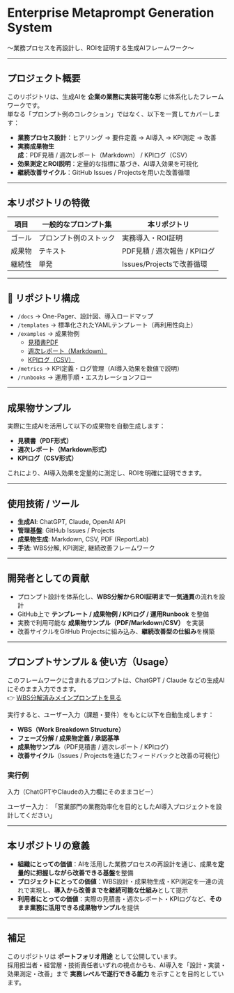 # Enterprise Metaprompt Generation System
～業務プロセスを再設計し、ROIを証明する生成AIフレームワーク～

---

## プロジェクト概要
このリポジトリは、生成AIを **企業の業務に実装可能な形** に体系化したフレームワークです。  
単なる「プロンプト例のコレクション」ではなく、以下を一貫してカバーします：

- **業務プロセス設計**：ヒアリング → 要件定義 → AI導入 → KPI測定 → 改善  
- **実務成果物生成**：PDF見積 / 週次レポート（Markdown） / KPIログ（CSV）  
- **効果測定とROI説明**：定量的な指標に基づき、AI導入効果を可視化  
- **継続改善サイクル**：GitHub Issues / Projectsを用いた改善循環  

---

## 本リポジトリの特徴
| 項目 | 一般的なプロンプト集 | 本リポジトリ |
| ---- | ------------------ | ------------ |
| ゴール | プロンプト例のストック | 実務導入・ROI証明 |
| 成果物 | テキスト | PDF見積 / 週次報告 / KPIログ |
| 継続性 | 単発 | Issues/Projectsで改善循環 |

---

## 📂 リポジトリ構成
- `/docs` → One-Pager、設計図、導入ロードマップ  
- `/templates` → 標準化されたYAMLテンプレート（再利用性向上）  
- `/examples` → 成果物例  
  - [見積書PDF](./examples/estimate_demo_with_logo.pdf)  
  - [週次レポート（Markdown）](./examples/weekly_report.md)  
  - [KPIログ（CSV）](./examples/kpi_log_utf8.csv)  
- `/metrics` → KPI定義・ログ管理（AI導入効果を数値で説明）  
- `/runbooks` → 運用手順・エスカレーションフロー  

---

## 成果物サンプル
実際に生成AIを活用して以下の成果物を自動生成します：

- **見積書（PDF形式）**  
- **週次レポート（Markdown形式）**  
- **KPIログ（CSV形式）**  

これにより、AI導入効果を定量的に測定し、ROIを明確に証明できます。

---

## 使用技術 / ツール
- **生成AI**: ChatGPT, Claude, OpenAI API  
- **管理基盤**: GitHub Issues / Projects  
- **成果物生成**: Markdown, CSV, PDF (ReportLab)  
- **手法**: WBS分解, KPI測定, 継続改善フレームワーク  

---

## 開発者としての貢献
- プロンプト設計を体系化し、**WBS分解からROI証明まで一気通貫**の流れを設計  
- GitHub上で **テンプレート / 成果物例 / KPIログ / 運用Runbook** を整備  
- 実務で利用可能な **成果物サンプル（PDF/Markdown/CSV）** を実装  
- 改善サイクルをGitHub Projectsに組み込み、**継続改善型の仕組み**を構築  

---

## プロンプトサンプル & 使い方（Usage）

このフレームワークに含まれるプロンプトは、ChatGPT / Claude などの生成AIにそのまま入力できます。  
👉 [WBS分解済みメインプロンプトを見る](./templates/metaprompt_wbs.md)

実行すると、ユーザー入力（課題・要件）をもとに以下を自動生成します：

- **WBS（Work Breakdown Structure）**  
- **フェーズ分解 / 成果物定義 / 承認基準**  
- **成果物サンプル**（PDF見積書 / 週次レポート / KPIログ）  
- **改善サイクル**（Issues / Projectsを通じたフィードバックと改善の可視化）  

### 実行例
入力（ChatGPTやClaudeの入力欄にそのままコピー）

ユーザー入力：
「営業部門の業務効率化を目的としたAI導入プロジェクトを設計してください」

---

## 本リポジトリの意義
- **組織にとっての価値**：AIを活用した業務プロセスの再設計を通じ、成果を**定量的に把握しながら改善できる基盤**を整備  
- **プロジェクトにとっての価値**：WBS設計・成果物生成・KPI測定を一連の流れで実現し、**導入から改善までを継続可能な仕組み**として提示  
- **利用者にとっての価値**：実際の見積書・週次レポート・KPIログなど、**そのまま業務に活用できる成果物サンプル**を提供  

---

## 補足
このリポジトリは **ポートフォリオ用途** として公開しています。  
採用担当者・経営層・技術責任者いずれの視点からも、AI導入を「設計・実装・効果測定・改善」まで **実務レベルで遂行できる能力** を示すことを目的としています。  
